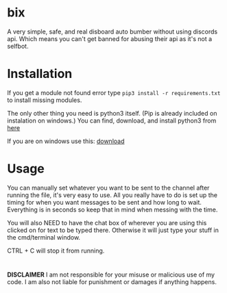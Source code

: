 # bix
A very simple, safe, and real disboard auto bumber without using discords api. Which means you can't get banned for abusing their api as it's not a selfbot.






# Installation
If you get a module not found error type `pip3 install -r requirements.txt` to install missing modules.

The only other thing you need is python3 itself. (Pip is already included on instalation on windows.)
You can find, download, and install python3 from [here](https://www.python.org/downloads/)

If you are on windows use this: [download](https://www.python.org/ftp/python/3.9.4/python-3.9.4-amd64.exe)




# Usage
You can manually set whatever you want to be sent to the channel after running the file, it's very easy to use.
All you really have to do is set up the timing for when you want messages to be sent and how long to wait. Everything is in seconds so keep that in mind when messing with the time.

You will also NEED to have the chat box of wherever you are using this clicked on for text to be typed there. Otherwise it will just type your stuff in the cmd/terminal window.

CTRL + C will stop it from running.




# 
**DISCLAIMER**
I am not responsible for your misuse or malicious use of my code. I am also not liable for punishment or damages if anything happens.
